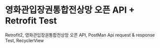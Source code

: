 # 영화관입장권통합전상망 오픈 API + Retrofit Test
Retrofit2, 영화관입장권통합전상망 오픈 API, PostMan Api request & response Test, RecyclerView
